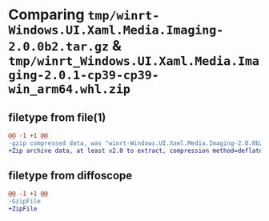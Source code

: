 # Comparing `tmp/winrt-Windows.UI.Xaml.Media.Imaging-2.0.0b2.tar.gz` & `tmp/winrt_Windows.UI.Xaml.Media.Imaging-2.0.1-cp39-cp39-win_arm64.whl.zip`

## filetype from file(1)

```diff
@@ -1 +1 @@
-gzip compressed data, was "winrt-Windows.UI.Xaml.Media.Imaging-2.0.0b2.tar", last modified: Sat Dec  2 18:27:45 2023, max compression
+Zip archive data, at least v2.0 to extract, compression method=deflate
```

## filetype from diffoscope

```diff
@@ -1 +1 @@
-GzipFile
+ZipFile
```

